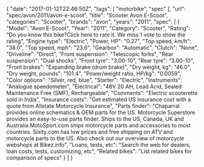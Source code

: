 {
    "date": "2017-01-12T22:46:50Z",
    "tags": [
        "motorbike",
        "spec"
    ],
    "url": "spec\/avon\/2011\/avon-e-scoot",
    "title": "Scooter Avon E-Scoot",
    "categories": "Scooter",
    "brands": "avon",
    "years": "2011",
    "spec": [
        {
            "Model": "Avon E-Scoot",
            "Year": "2011",
            "Category": "Scooter",
            "Rating": "Do you know this bike?Click here to rate it. We miss 1 vote to show the rating",
            "Engine type": "Electric",
            "Power, HP": "0.27",
            "Top speed, km\/h": "38.0",
            "Top speed, mph": "23.6",
            "Gearbox": "Automatic",
            "Clutch": "None",
            "Driveline": "Direct",
            "Front suspension": "Telescopic forks",
            "Rear suspension": "Dual shocks",
            "Front tyre": "3.00-10",
            "Rear tyre": "3.00-10",
            "Front brakes": "Expanding brake (drum brake)",
            "Dry weight, kg": "46.0",
            "Dry weight, pounds": "101.4",
            "Power\/weight ratio, HP\/kg": "0.0059",
            "Color options": "Silver, red, blue",
            "Starter": "Electric",
            "Instruments": "Analogue speedometer",
            "Electrical": "48V 20 AH, Lead Acid, Sealed Maintenance Free (SMF), Rechargeable",
            "Comments": "Electric scooterette sold in India",
            "Insurance costs": "Get estimated US insurance cost with a quote from Allstate Motorcycle Insurance",
            "Parts finder": "Chaparral provides online schematics & OEM parts for the US.   Motorcycle Superstore provides an easy-to-use parts finder. Ships to the US, Canada, UK and Australia.MotoSport.com ships motorcycle parts and accessories to most countries.    Sixity.com has low prices and free shipping on ATV and motorcycle parts to the US. Also check out our overview of motorcycle webshops at Bikez.info",
            "Loans, tests, etc": "Search the web for dealers, loan costs, tests, customizing, etc",
            "Related bikes": "List related bikes for comparison of specs"
        }
    ]
}